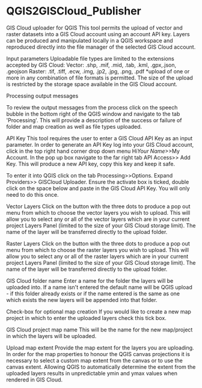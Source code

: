 # QGIS2GISCloud_Publisher

GIS Cloud uploader for QGIS
This tool permits the upload of vector and raster datasets into a 
GIS Cloud account using an account API key. Layers can be produced 
and manipulated locally in a QGIS workspace and reproduced directly 
into the file manager of the selected GIS Cloud account.

Input parameters
Uploadable file types are limited to the extensions accepted by GIS Cloud:
Vector: .shp, .mif, .mid, .tab, .kml, .gpx,.json, .geojson
Raster: .tif, .tiff, .ecw, .img, .jp2, .jpg, .png, .pdf
*upload of one or more in any combination of file formats is permitted. 
The size of the upload is restricted by the storage space available in 
the GIS Cloud account.

Processing output messages

To review the output messages from the process click on the speech bubble 
in the bottom right of the QGIS window and navigate to the tab 'Processing'. 
This will provide a description of the success or failure of folder and map 
creation as well as file types uploaded.

API Key
This tool requires the user to enter a GIS Cloud API Key as an input 
parameter. In order to generate an API Key log into your GIS Cloud 
account, click in the top right hand corner drop down menu 
Hi*Your Name*>>My Account. In the pop up box navigate to the far 
right tab API Access>> Add Key. This will produce a new API key, 
copy this key and keep it safe.

To enter it into QGIS click on the tab Processing>>Options. 
Expand Providers>> GISCloud Uploader. Ensure the activate box is 
ticked, double click on the space below and paste in the GIS Cloud 
API Key. You will only need to do this once.

Vector Layers
Click on the button with the three dots to produce a pop out menu from 
which to choose the vector layers you wish to upload. This will allow 
you to select any or all of the vector layers which are in your current 
project Layers Panel (limited to the size of your GIS Cloud storage 
limit). The name of the layer will be transferred directly to the 
upload folder.

Raster Layers
Click on the button with the three dots to produce a pop out menu from
which to choose the raster layers you wish to upload. This will allow
you to select any or all of the raster layers which are in your current
project Layers Panel (limited to the size of your GIS Cloud storage
limit). The name of the layer will be transferred directly to the
upload folder.

GIS Cloud folder name
Enter a name for the folder the layers will be uploaded into. If a 
name isn't entered the default name will be QGIS upload - if this 
folder already exists or if the name entered is the same as one which 
exists the new layers will be appended into that folder.

Check-box for optional map creation
If you would like to create a new map project in which to enter the 
uploaded layers check this tick box.

GIS Cloud project map name
This will be the name for the new map/project in which the 
layers will be uploaded.

Upload map extent
Provide the map extent for the layers you are uploading. In order for 
the map properties to honour the QGIS canvas projections it is necessary 
to select a custom map extent from the canvas or to use the canvas extent. 
Allowing QGIS to automatically determine the extent from the uploaded 
layers results in unpredictable ymin and ymax values when rendered 
in GIS Cloud.
